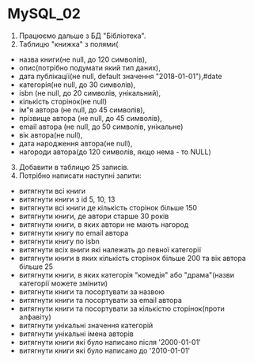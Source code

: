 # MySQL_02

1. Працюємо дальше з БД "Бібліотека".
2. Таблицю "книжка" з полями(
- назва книги(не null, до 120 символів), 
- опис(потрібно подумати який тип даних), 
- дата публікації(не null, default значення "2018-01-01"),#date
- категорія(не null, до 30 символів),
- isbn (не null, до 20 символів, унікальний),
- кількість сторінок(не null)
- ім"я автора (не null, до 45 символів), 
- прізвище автора (не null, до 45 символів), 
- email автора (не null, до 50 символів, унікальне)
- вік автора(не null),
- дата народження автора(не null),
- нагороди автора(до 120 символів, якщо нема - то NULL)
3. Добавити в таблицю 25 записів.
4. Потрібно написати наступні запити:
- витягнути всі книги
- витягнути книги з id 5, 10, 13
- витягнути всі книги де кількість сторінок більше 150
- витягнути книги, де автори старше 30 років
- витягнути книги, в яких автори не мають нагород
- витягнути книгу по email автора
- витягнути книгу по isbn
- витягнути всіх вниги які належать до певної категорії
- витягнути книги в яких кількість сторінок більше 200 та вік автора більше 25
- витягнути книги, в яких категорія "комедія" або "драма"(назви категорії можете змінити)
- витягнути книги та посортувати за назвою
- витягнути книги та посортувати за email автора
- витягнути книги та посортувати за кількістю сторінок(проти алфавіту)
- витягнути унікальні значення категорій
- витягнути унікальні імена авторів
- витягнути книги які було написано після '2000-01-01'
- витягнути книги які було написано до '2010-01-01'
